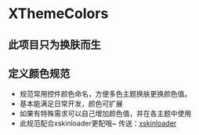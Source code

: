 # XThemeColors


## 此项目只为换肤而生

## 定义颜色规范

 - 规范常用控件颜色命名，方便多色主题换肤更换颜色值。 
 - 基本能满足日常开发，颜色可扩展
 - 如果有特殊需求可以自己增加颜色值，并在各主题中使用
 - 此规范配合xskinloader更配哦~ 传送：[xskinloader](https://github.com/pichsy/xskinloader)
